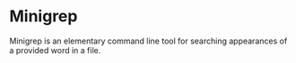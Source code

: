 # Minigrep

Minigrep is an elementary command line tool for searching appearances of a
provided word in a file.
